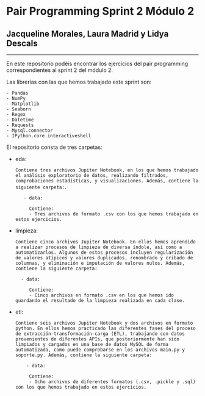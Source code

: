 # **Pair Programming Sprint 2 Módulo 2**
## Jacqueline Morales, Laura Madrid y Lidya Descals
---

En este repositorio podéis encontrar los ejercicios del pair programming correspondientes al sprint 2 del módulo 2.

Las librerías con las que hemos trabajado este sprint son:

    - Pandas
    - NumPy
    - Matplotlib
    - Seaborn
    - Regex
    - Datetime
    - Requests
    - Mysql.connector
    - IPython.core.interactiveshell

El repositorio consta de tres carpetas:

 - eda:

    `Contiene tres archivos Jupiter Notebook, en los que hemos trabajado el análisis exploratorio de datos, realizando filtrados, comprobaciones estadísticas, y visualizaciones. Además, contiene la siguiente carpeta:`.

          - data:

            Contiene:
            - Tres archivos de formato .csv con los que hemos trabajado en estos ejercicios.

 - limpieza:
    
    `Contiene cinco archivos Jupiter Notebook. En ellos hemos aprendido a realizar procesos de limpieza de diversa índole, así como a automatizarlos. Algunos de estos procesos incluyen regularización de valores atípicos y valores duplicados, renombrado y cribado de columnas, y eliminación e imputación de valores nulos. Además, contiene la siguiente carpeta:`
    
         - data:

            Contiene:
            - Cinco archivos en formato .csv en los que hemos ido guardando el resultado de la limpieza realizada en cada clase. 


 - etl:

    `Contiene seis archivos Jupiter Notebook y dos archivos en formato python. En ellos hemos practicado las diferentes fases del proceso de extracción-transformación-carga (ETL), trabajando con datos provenientes de diferentes APIs, que posteriormente han sido limpiados y cargados en una base de datos MySQL de forma automatizada, como puede comprobarse en los archivos main.py y soporte.py. Además, contiene la siguiente carpeta:`

           - data:

            Contiene:
            - Ocho archivos de diferentes formatos (.csv, .pickle y .sql) con los que hemos trabajado en estos ejercicios.

